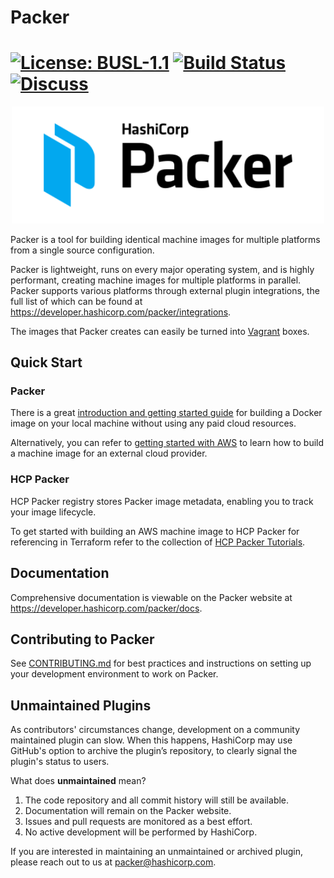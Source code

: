 # Packer
[![License: BUSL-1.1](https://img.shields.io/badge/License-BUSL--1.1-yellow.svg)](LICENSE)
[![Build Status](https://github.com/hashicorp/packer/actions/workflows/build.yml/badge.svg)](https://github.com/hashicorp/packer/actions/workflows/build.yml)
[![Discuss](https://img.shields.io/badge/discuss-packer-3d89ff?style=flat)](https://discuss.hashicorp.com/c/packer)
===

<p align="center" style="text-align:center;">
  <a href="https://www.packer.io">
    <img alt="HashiCorp Packer logo" src="website/public/img/logo-packer-padded.svg" width="500" />
  </a>
</p>

Packer is a tool for building identical machine images for multiple platforms
from a single source configuration.

Packer is lightweight, runs on every major operating system, and is highly
performant, creating machine images for multiple platforms in parallel. Packer
supports various platforms through external plugin integrations, the full list of which can
be found at https://developer.hashicorp.com/packer/integrations.

The images that Packer creates can easily be turned into [Vagrant](http://www.vagrantup.com) boxes.

## Quick Start

### Packer 

There is a great [introduction and getting started guide](https://learn.hashicorp.com/tutorials/packer/get-started-install-cli)
for building a Docker image on your local machine without using any paid cloud resources. 

Alternatively, you can refer to [getting started with AWS](https://developer.hashicorp.com/packer/tutorials/aws-get-started) to
learn how to build a machine image for an external cloud provider. 

### HCP Packer

HCP Packer registry stores Packer image metadata, enabling you to track your image lifecycle. 

To get started with building an AWS machine image to HCP Packer for referencing in Terraform refer
to the collection of [HCP Packer Tutorials](https://developer.hashicorp.com/packer/tutorials/hcp-get-started).

## Documentation

Comprehensive documentation is viewable on the Packer website at https://developer.hashicorp.com/packer/docs.

## Contributing to Packer

See
[CONTRIBUTING.md](https://github.com/hashicorp/packer/blob/master/.github/CONTRIBUTING.md)
for best practices and instructions on setting up your development environment
to work on Packer.

## Unmaintained Plugins
As contributors' circumstances change, development on a community maintained
plugin can slow. When this happens, HashiCorp may use GitHub's option to archive the 
plugin’s repository, to clearly signal the plugin's status to users.

What does **unmaintained** mean?

1. The code repository and all commit history will still be available.
1. Documentation will remain on the Packer website.
1. Issues and pull requests are monitored as a best effort.
1. No active development will be performed by HashiCorp.

If you are interested in maintaining an unmaintained or archived plugin, please reach out to us at packer@hashicorp.com.
